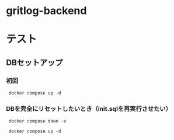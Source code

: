 # gritlog-backend



# テスト
## DBセットアップ

### 初回
` docker compose up -d`

### DBを完全にリセットしたいとき（init.sqlを再実行させたい）
` docker compose down -v`

` docker compose up -d` 
